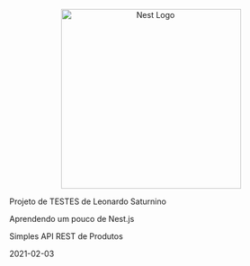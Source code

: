<p align="center">
  <a href="http://nestjs.com/" target="blank"><img src="https://nestjs.com/img/logo_text.svg" width="320" alt="Nest Logo" /></a>
</p>

<p>Projeto de TESTES de Leonardo Saturnino</p>

<p>Aprendendo um pouco de Nest.js</p>

<p>Simples API REST de Produtos</p>

<p>2021-02-03</p>